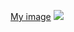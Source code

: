 [My image](https://i.giphy.com/media/UJ5I7921pAOEU/giphy.webp)
![](https://komarev.com/ghpvc/?username=MiktatCento)

<!---
MiktatCento/MiktatCento is a ✨ special ✨ repository because its `README.md` (this file) appears on your GitHub profile.
You can click the Preview link to take a look at your changes.
--->

